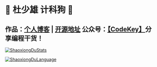 # 💚 杜少雄 计科狗 💜 

## 作品：<a href="https://www.shaoxiongdu.top" target="_blank">个人博客</a> | <a href="https://github.com/ShaoxiongDu/ShaoxiongDu_Blog" target="_blank">开源地址</a>  公众号：<a href="https://raw.githubusercontent.com/ShaoxiongDu/ShaoxiongDu/main/CodeKey.jpg">【CodeKey】</a>分享编程干货！ 

[![ShaoxiongDuStats](https://github-readme-stats.vercel.app/api?custom_title=统计&username=shaoxiongdu&show_icons=true&locale=cn&cache_seconds=1800&include_all_commits=true)](https://github.com/ShaoxiongDu)

[![ShaoxiongDuLanguage](https://github-readme-stats.vercel.app/api/top-langs/?&layout=compact&custom_title=分析&username=shaoxiongdu&&locale=cn&&langs_count=10)](https://github.com/ShaoxiongDu)
